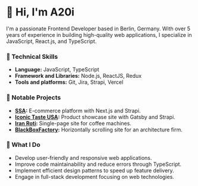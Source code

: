# 👋 Hi, I'm A20i

I'm a passionate Frontend Developer based in Berlin, Germany. With over 5 years of experience in building high-quality web applications, I specialize in JavaScript, React.js, and TypeScript.

### 🔧 Technical Skills 
- **Language:** JavaScript, TypeScript
- **Framework and Libraries:** Node.js, ReactJS, Redux
- **Tools and platforms:** Git, Jira, Strapi, Vercel

### 🌟 Notable Projects
- **[SSA](https://shahdarad.com):** E-commerce platform with Next.js and Strapi.
- **[Iconic Taste USA](https://iconictasteusa.com):** Product showcase site with Gatsby and Strapi.
- **[Iran Roti](https://iranroti.com):** Single-page site for coffee machines.
- **[BlackBoxFactory](https://blackboxfactory.com):** Horizontally scrolling site for an architecture firm.
  
### 🚀 What I Do
- Develop user-friendly and responsive web applications.
- Improve code maintainability and reduce errors through TypeScript.
- Implement efficient design patterns to speed up feature delivery.
- Engage in full-stack development focusing on web technologies.
